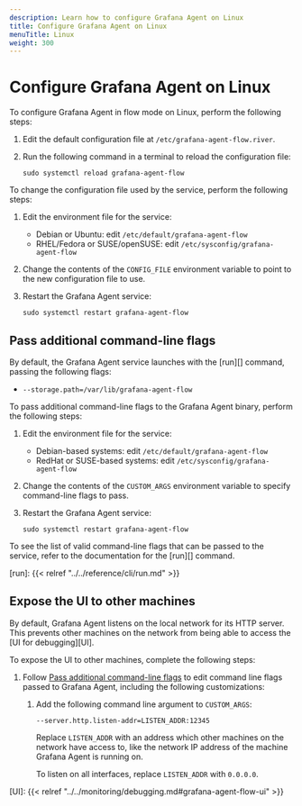 ```yaml
---
description: Learn how to configure Grafana Agent on Linux
title: Configure Grafana Agent on Linux
menuTitle: Linux
weight: 300
---
```


# Configure Grafana Agent on Linux

To configure Grafana Agent in flow mode on Linux, perform the following steps:

1. Edit the default configuration file at `/etc/grafana-agent-flow.river`.

1. Run the following command in a terminal to reload the configuration file:

   ```shell
   sudo systemctl reload grafana-agent-flow
   ```

To change the configuration file used by the service, perform the following steps:

1. Edit the environment file for the service:

   * Debian or Ubuntu: edit `/etc/default/grafana-agent-flow`
   * RHEL/Fedora or SUSE/openSUSE: edit `/etc/sysconfig/grafana-agent-flow`

1. Change the contents of the `CONFIG_FILE` environment variable to point to
   the new configuration file to use.

1. Restart the Grafana Agent service:

   ```shell
   sudo systemctl restart grafana-agent-flow
   ```

## Pass additional command-line flags

By default, the Grafana Agent service launches with the [run][]
command, passing the following flags:

* `--storage.path=/var/lib/grafana-agent-flow`

To pass additional command-line flags to the Grafana Agent binary, perform
the following steps:

1. Edit the environment file for the service:

   * Debian-based systems: edit `/etc/default/grafana-agent-flow`
   * RedHat or SUSE-based systems: edit `/etc/sysconfig/grafana-agent-flow`

1. Change the contents of the `CUSTOM_ARGS` environment variable to specify
   command-line flags to pass.
   
1. Restart the Grafana Agent service:

   ```shell
   sudo systemctl restart grafana-agent-flow
   ```

To see the list of valid command-line flags that can be passed to the service,
refer to the documentation for the [run][] command.

[run]: {{< relref "../../reference/cli/run.md" >}}

## Expose the UI to other machines

By default, Grafana Agent listens on the local network for its HTTP
server. This prevents other machines on the network from being able to access
the [UI for debugging][UI].

To expose the UI to other machines, complete the following steps:

1. Follow [Pass additional command-line flags](#pass-additional-command-line-flags)
   to edit command line flags passed to Grafana Agent, including the
   following customizations:

    1. Add the following command line argument to `CUSTOM_ARGS`:

       ```shell
       --server.http.listen-addr=LISTEN_ADDR:12345
       ```

       Replace `LISTEN_ADDR` with an address which other machines on the
       network have access to, like the network IP address of the machine
       Grafana Agent is running on.

       To listen on all interfaces, replace `LISTEN_ADDR` with `0.0.0.0`.

[UI]: {{< relref "../../monitoring/debugging.md#grafana-agent-flow-ui" >}}

